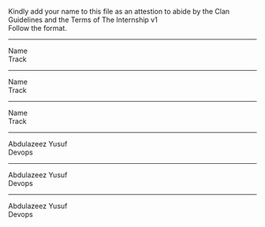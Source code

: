 Kindly add your name to this file as an attestion to abide by the Clan Guidelines and the Terms of The Internship v1
<br/> Follow the format.<br/> 
___
Name <br/>
Track
___
Name <br/>
Track
___
Name <br/>
Track
___
Abdulazeez Yusuf<br/>
Devops
___
Abdulazeez Yusuf<br/>
Devops
___
Abdulazeez Yusuf<br/>
Devops

